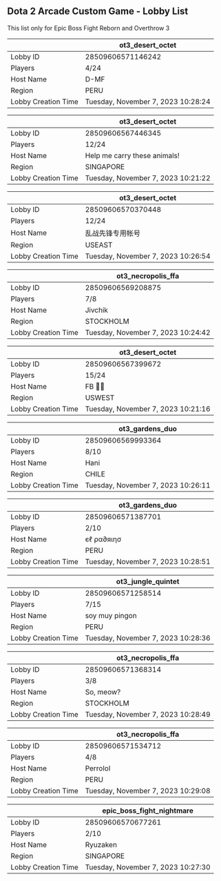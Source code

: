 ## Dota 2 Arcade Custom Game - Lobby List

This list only for Epic Boss Fight Reborn and Overthrow 3

|  | ot3_desert_octet |
| ------ | ------ |
| Lobby ID | 28509606571146242 |
| Players | 4/24 |
| Host Name | D-MF |
| Region | PERU |
| Lobby Creation Time | Tuesday, November 7, 2023 10:28:24 |


|  | ot3_desert_octet |
| ------ | ------ |
| Lobby ID | 28509606567446345 |
| Players | 12/24 |
| Host Name | Help me carry these animals! |
| Region | SINGAPORE |
| Lobby Creation Time | Tuesday, November 7, 2023 10:21:22 |


|  | ot3_desert_octet |
| ------ | ------ |
| Lobby ID | 28509606570370448 |
| Players | 12/24 |
| Host Name | 乱战先锋专用帐号 |
| Region | USEAST |
| Lobby Creation Time | Tuesday, November 7, 2023 10:26:54 |


|  | ot3_necropolis_ffa |
| ------ | ------ |
| Lobby ID | 28509606569208875 |
| Players | 7/8 |
| Host Name | Jivchik |
| Region | STOCKHOLM |
| Lobby Creation Time | Tuesday, November 7, 2023 10:24:42 |


|  | ot3_desert_octet |
| ------ | ------ |
| Lobby ID | 28509606567399672 |
| Players | 15/24 |
| Host Name | FB 🎸🦃 |
| Region | USWEST |
| Lobby Creation Time | Tuesday, November 7, 2023 10:21:16 |


|  | ot3_gardens_duo |
| ------ | ------ |
| Lobby ID | 28509606569993364 |
| Players | 8/10 |
| Host Name | Hani |
| Region | CHILE |
| Lobby Creation Time | Tuesday, November 7, 2023 10:26:11 |


|  | ot3_gardens_duo |
| ------ | ------ |
| Lobby ID | 28509606571387701 |
| Players | 2/10 |
| Host Name | єℓ ρα∂яιησ |
| Region | PERU |
| Lobby Creation Time | Tuesday, November 7, 2023 10:28:51 |


|  | ot3_jungle_quintet |
| ------ | ------ |
| Lobby ID | 28509606571258514 |
| Players | 7/15 |
| Host Name | soy muy pingon |
| Region | PERU |
| Lobby Creation Time | Tuesday, November 7, 2023 10:28:36 |


|  | ot3_necropolis_ffa |
| ------ | ------ |
| Lobby ID | 28509606571368314 |
| Players | 3/8 |
| Host Name | So, meow? |
| Region | STOCKHOLM |
| Lobby Creation Time | Tuesday, November 7, 2023 10:28:49 |


|  | ot3_necropolis_ffa |
| ------ | ------ |
| Lobby ID | 28509606571534712 |
| Players | 4/8 |
| Host Name | Perrolol |
| Region | PERU |
| Lobby Creation Time | Tuesday, November 7, 2023 10:29:08 |


|  | epic_boss_fight_nightmare |
| ------ | ------ |
| Lobby ID | 28509606570677261 |
| Players | 2/10 |
| Host Name | Ryuzaken |
| Region | SINGAPORE |
| Lobby Creation Time | Tuesday, November 7, 2023 10:27:30 |


